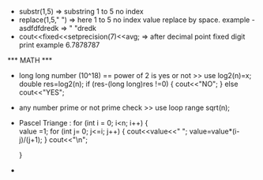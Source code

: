 * substr(1,5) => substring 1  to 5 no index
* replace(1,5," ") => here 1 to 5 no index value replace by space. example -asdfdfdredk => " "dredk
* cout<<fixed<<setprecision(7)<<avg; => after decimal point fixed digit print example 6.7878787




*** MATH ***
* long long number (10^18) == power of 2 is yes or not >> use log2(n)=x; double res=log2(n);
    if (res-(long long)res !=0)
    {
        cout<<"NO";
    }
    else
        cout<<"YES";

* any number prime or  not prime check >> use loop range sqrt(n);
* Pascel Triange :
     for (int i = 0; i<n; i++)
    {   
        value =1;
        for (int j= 0; j<=i; j++)
        {
            cout<<value<<" ";
            value=value*(i-j)/(j+1);
        }
        cout<<"\n";
        
    }
* 